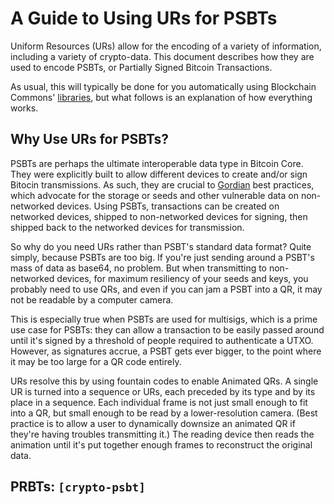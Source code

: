 # A Guide to Using URs for PSBTs

Uniform Resources (URs) allow for the encoding of a variety of information, including a variety of crypto-data. This document describes how they are used to encode PSBTs, or Partially Signed Bitcoin Transactions.

As usual, this will typically be done for you automatically using Blockchain Commons' [libraries](https://github.com/BlockchainCommons/crypto-commons/blob/master/README.md#bc-ur), but what follows is an explanation of how everything works.

## Why Use URs for PSBTs?

PSBTs are perhaps the ultimate interoperable data type in Bitcoin Core. They were explicitly built to allow different devices to create and/or sign Bitocin transmissions. As such, they are crucial to [Gordian](https://github.com/BlockchainCommons/Gordian) best practices, which advocate for the storage or seeds and other vulnerable data on non-networked devices. Using PSBTs, transactions can be created on networked devices, shipped to non-networked devices for signing, then shipped back to the networked devices for transmission. 

So why do you need URs rather than PSBT's standard data format? Quite simply, because PSBTs are too big. If you're just sending around a PSBT's mass of data as base64, no problem. But when transmitting to non-networked devices, for maximum resiliency of your seeds and keys, you probably need to use QRs, and even if you can jam a PSBT into a QR, it may not be readable by a computer camera.

This is especially true when PSBTs are used for multisigs, which is a prime use case for PSBTs: they can allow a transaction to be easily passed around until it's signed by a threshold of people required to authenticate a UTXO. However, as signatures accrue, a PSBT gets ever bigger, to the point where it may be too large for a QR code entirely.

URs resolve this by using fountain codes to enable Animated QRs. A single UR is turned into a sequence or URs, each preceded by its type and by its place in a sequence. Each individual frame is not just small enough to fit into a QR, but small enough to be read by a lower-resolution camera. (Best practice is to allow a user to dynamically downsize an animated QR if they're having troubles transmitting it.) The reading device then reads the animation until it's put together enough frames to reconstruct the original data.

## PRBTs: `[crypto-psbt]`
